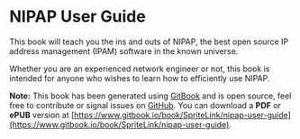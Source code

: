 NIPAP User Guide
================
This book will teach you the ins and outs of NIPAP, the best open source IP address management (IPAM) software in the known universe.

Whether you are an experienced network engineer or not, this book is intended for anyone who wishes to learn how to efficiently use NIPAP.

**Note:** This book has been generated using [GitBook](http://www.gitbook.io) and is open source, feel free to contribute or signal issues on [GitHub](https://github.com/SpriteLink/nipap-user-guide). You can download a **PDF** or **ePUB** version at [https://www.gitbook.io/book/SpriteLink/nipap-user-guide](https://www.gitbook.io/book/SpriteLink/nipap-user-guide).
